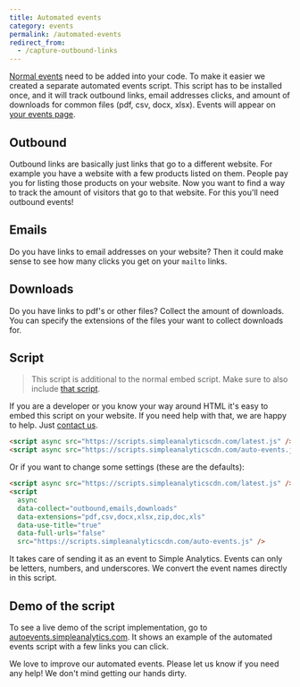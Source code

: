 ```yaml
---
title: Automated events
category: events
permalink: /automated-events
redirect_from:
  - /capture-outbound-links
---
```


[Normal events](/events) need to be added into your code. To make it easier we created a separate automated events script. This script has to be installed once, and it will track outbound links, email addresses clicks, and amount of downloads for common files (pdf, csv, docx, xlsx). Events will appear on [your events page](https://simpleanalytics.com/select-website/events).

## Outbound

Outbound links are basically just links that go to a different website. For example you have a website with a few products listed on them. People pay you for listing those products on your website. Now you want to find a way to track the amount of visitors that go to that website. For this you'll need outbound events!

## Emails

Do you have links to email addresses on your website? Then it could make sense to see how many clicks you get on your `mailto` links.

## Downloads

Do you have links to pdf's or other files? Collect the amount of downloads. You can specify the extensions of the files your want to collect downloads for.

## Script

> This script is additional to the normal embed script. Make sure to also include [that script](/script).

If you are a developer or you know your way around HTML it's easy to embed this script on your website. If you need help with that, we are happy to help. Just [contact us](https://simpleanalytics.com/contact).

<!-- prettier-ignore -->
```html
<script async src="https://scripts.simpleanalyticscdn.com/latest.js" />
<script async src="https://scripts.simpleanalyticscdn.com/auto-events.js" />
```

Or if you want to change some settings (these are the defaults):

<!-- prettier-ignore -->
```html
<script async src="https://scripts.simpleanalyticscdn.com/latest.js" />
<script
  async
  data-collect="outbound,emails,downloads"
  data-extensions="pdf,csv,docx,xlsx,zip,doc,xls"
  data-use-title="true"
  data-full-urls="false"
  src="https://scripts.simpleanalyticscdn.com/auto-events.js" />
```

It takes care of sending it as an event to Simple Analytics. Events can only be letters, numbers, and underscores. We convert the event names directly in this script.

## Demo of the script

To see a live demo of the script implementation, go to [autoevents.simpleanalytics.com](https://autoevents.simpleanalytics.com/). It shows an example of the automated events script with a few links you can click.

We love to improve our automated events. Please let us know if you need any help! We don't mind getting our hands dirty.
